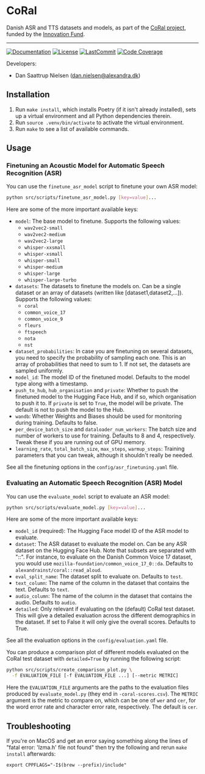 # CoRal

Danish ASR and TTS datasets and models, as part of the [CoRal
project](https://alexandra.dk/coral/), funded by the [Innovation
Fund](https://innovationsfonden.dk/).

______________________________________________________________________
[![Documentation](https://img.shields.io/badge/docs-passing-green)](https://alexandrainst.github.io/coral/coral.html)
[![License](https://img.shields.io/github/license/alexandrainst/coral)](https://github.com/alexandrainst/coral/blob/main/LICENSE)
[![LastCommit](https://img.shields.io/github/last-commit/alexandrainst/coral)](https://github.com/alexandrainst/coral/commits/main)
[![Code Coverage](https://img.shields.io/badge/Coverage-55%25-orange.svg)](https://github.com/alexandrainst/coral/tree/main/tests)


Developers:

- Dan Saattrup Nielsen (dan.nielsen@alexandra.dk)


## Installation

1. Run `make install`, which installs Poetry (if it isn't already installed), sets up a
   virtual environment and all Python dependencies therein.
2. Run `source .venv/bin/activate` to activate the virtual environment.
3. Run `make` to see a list of available commands.


## Usage

### Finetuning an Acoustic Model for Automatic Speech Recognition (ASR)

You can use the `finetune_asr_model` script to finetune your own ASR model:

```bash
python src/scripts/finetune_asr_model.py [key=value]...
```

Here are some of the more important available keys:

- `model`: The base model to finetune. Supports the following values:
  - `wav2vec2-small`
  - `wav2vec2-medium`
  - `wav2vec2-large`
  - `whisper-xxsmall`
  - `whisper-xsmall`
  - `whisper-small`
  - `whisper-medium`
  - `whisper-large`
  - `whisper-large-turbo`
- `datasets`: The datasets to finetune the models on. Can be a single dataset or an
  array of datasets (written like [dataset1,dataset2,...]). Supports the following
  values:
  - `coral`
  - `common_voice_17`
  - `common_voice_9`
  - `fleurs`
  - `ftspeech`
  - `nota`
  - `nst`
- `dataset_probabilities`: In case you are finetuning on several datasets, you need to
  specify the probability of sampling each one. This is an array of probabilities that
  need to sum to 1. If not set, the datasets are sampled uniformly.
- `model_id`: The model ID of the finetuned model. Defaults to the model type along with
  a timestamp.
- `push_to_hub`, `hub_organisation` and `private`: Whether to push the finetuned model
  to the Hugging Face Hub, and if so, which organisation to push it to. If `private` is
  set to `True`, the model will be private. The default is not to push the model to the
  Hub.
- `wandb`: Whether Weights and Biases should be used for monitoring during training.
  Defaults to false.
- `per_device_batch_size` and `dataloader_num_workers`: The batch size and number of
  workers to use for training. Defaults to 8 and 4, respectively. Tweak these if you are
  running out of GPU memory.
- `learning_rate`, `total_batch_size`, `max_steps`, `warmup_steps`: Training parameters
  that you can tweak, although it shouldn't really be needed.

See all the finetuning options in the `config/asr_finetuning.yaml` file.


### Evaluating an Automatic Speech Recognition (ASR) Model

You can use the `evaluate_model` script to evaluate an ASR model:

```bash
python src/scripts/evaluate_model.py [key=value]...
```

Here are some of the more important available keys:

- `model_id` (required): The Hugging Face model ID of the ASR model to evaluate.
- `dataset`: The ASR dataset to evaluate the model on. Can be any ASR dataset on the
  Hugging Face Hub. Note that subsets are separated with "::". For instance, to evaluate
  on the Danish Common Voice 17 dataset, you would use
  `mozilla-foundation/common_voice_17_0::da`. Defaults to
  `alexandrainst/coral::read_aloud`.
- `eval_split_name`: The dataset split to evaluate on. Defaults to `test`.
- `text_column`: The name of the column in the dataset that contains the text. Defaults
  to `text`.
- `audio_column`: The name of the column in the dataset that contains the audio. Defaults
  to `audio`.
- `detailed`: Only relevant if evaluating on the (default) CoRal test dataset. This will
  give a detailed evaluation across the different demographics in the dataset. If set to
  False it will only give the overall scores. Defaults to True.

See all the evaluation options in the `config/evaluation.yaml` file.

You can produce a comparison plot of different models evaluated on the CoRal test
dataset with `detailed=True` by running the following script:

```bash
python src/scripts/create_comparison_plot.py \
  -f EVALUATION_FILE [-f EVALUATION_FILE ...] [--metric METRIC]
```

Here the `EVALUATION_FILE` arguments are the paths to the evaluation files produced by
`evaluate_model.py` (they end in `-coral-scores.csv`). The `METRIC` argument is the
metric to compare on, which can be one of `wer` and `cer`, for the word error rate and
character error rate, respectively. The default is `cer`.


## Troubleshooting

If you're on MacOS and get an error saying something along the lines of "fatal error:
'lzma.h' file not found" then try the following and rerun `make install` afterwards:

```
export CPPFLAGS="-I$(brew --prefix)/include"
```

